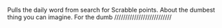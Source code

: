 Pulls the daily word from search for Scrabble points. About the dumbest thing you can imagine. For the dumb  //////////////////////////
